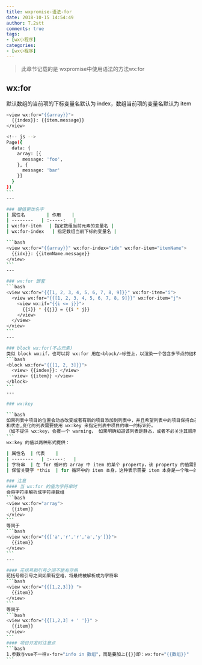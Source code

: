 ```yaml
---
title: wxpromise-语法-for
date: 2018-10-15 14:54:49
author: T.2stt
comments: true
tags:
- [wx小程序]
categories:
- [wx小程序]
---
```


>此章节记载的是 wxpromise中使用语法的方法wx:for

## wx:for
默认数组的当前项的下标变量名默认为 index，数组当前项的变量名默认为 item
````bash
<view wx:for="{{array}}">
  {{index}}: {{item.message}}
</view>

<!-- js -->
Page({
  data: {
    array: [{
      message: 'foo',
    }, {
      message: 'bar'
    }]
  }
})
```
---

### 键值更改名字
| 属性名        | 作用    |
| --------   | :-----:   |
| wx:for-item   | 指定数组当前元素的变量名 |
| wx:for-index   | 指定数组当前下标的变量名 |

```bash
<view wx:for="{{array}}" wx:for-index="idx" wx:for-item="itemName">
  {{idx}}: {{itemName.message}}
</view>
```
---

### wx:for 嵌套
```bash
<view wx:for="{{[1, 2, 3, 4, 5, 6, 7, 8, 9]}}" wx:for-item="i">
  <view wx:for="{{[1, 2, 3, 4, 5, 6, 7, 8, 9]}}" wx:for-item="j">
    <view wx:if="{{i <= j}}">
      {{i}} * {{j}} = {{i * j}}
    </view>
  </view>
</view>
```
---

### block wx:for(不占元素)
类似 block wx:if，也可以将 wx:for 用在<block/>标签上，以渲染一个包含多节点的结构块。
```bash
<block wx:for="{{[1, 2, 3]}}">
  <view> {{index}}: </view>
  <view> {{item}} </view>
</block>
```
---

### wx:key

```bash
如果列表中项目的位置会动态改变或者有新的项目添加到列表中，并且希望列表中的项目保持自己的特征
和状态,变化的列表需要使用 wx:key 来指定列表中项目的唯一的标识符。
（如不提供 wx:key，会报一个 warning， 如果明确知道该列表是静态，或者不必关注其顺序，可以选择忽略。）
```
wx:key 的值以两种形式提供：

| 属性名  | 代表    |
| --------   | :-----:   |
| 字符串  | 在 for 循环的 array 中 item 的某个 property，该 property 的值需要是列表中唯一的字符串或数字，且不能动态改变 |
| 保留关键字 *this  | for 循环中的 item 本身，这种表示需要 item 本身是一个唯一的字符串或者数字|

### 注意
#### 当 wx:for 的值为字符串时
会将字符串解析成字符串数组
```bash
<view wx:for="array">
  {{item}}
</view>
```
等同于
```bash
<view wx:for="{{['a','r','r','a','y']}}">
  {{item}}
</view>
```
---

#### 花括号和引号之间不能有空格
花括号和引号之间如果有空格，将最终被解析成为字符串
```bash
<view wx:for="{{[1,2,3]}} ">
  {{item}}
</view>
```
等同于
```bash
<view wx:for="{{[1,2,3] + ' '}}" >
  {{item}}
</view>
```
#### 项目开发时注意点
```bash
1.参数与vue不一样v-for="info in 数组"，而是要加上{{}}即：wx:for="{{数组}}"
```